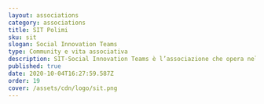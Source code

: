 ```yaml
---
layout: associations
category: associations
title: SIT Polimi
sku: sit
slogan: Social Innovation Teams
type: Community e vita associativa
description: SIT-Social Innovation Teams è l’associazione che opera nel campo dell'Innovazione Sociale e Sviluppo Sostenibile. Siamo attivi dentro l'università come fuori\: divulghiamo i valori dell’innovazione Sociale in Ateneo, con eventi, workshop e sui social; diamo poi la possibilità agli studenti di affacciarsi al mondo imprenditoriale, partecipando a progetti innovativi e sostenendo startup ad impatto sociale, facendo network e sviluppando soft skills.
published: true
date: 2020-10-04T16:27:59.587Z
order: 19
cover: /assets/cdn/logo/sit.png
---
```

